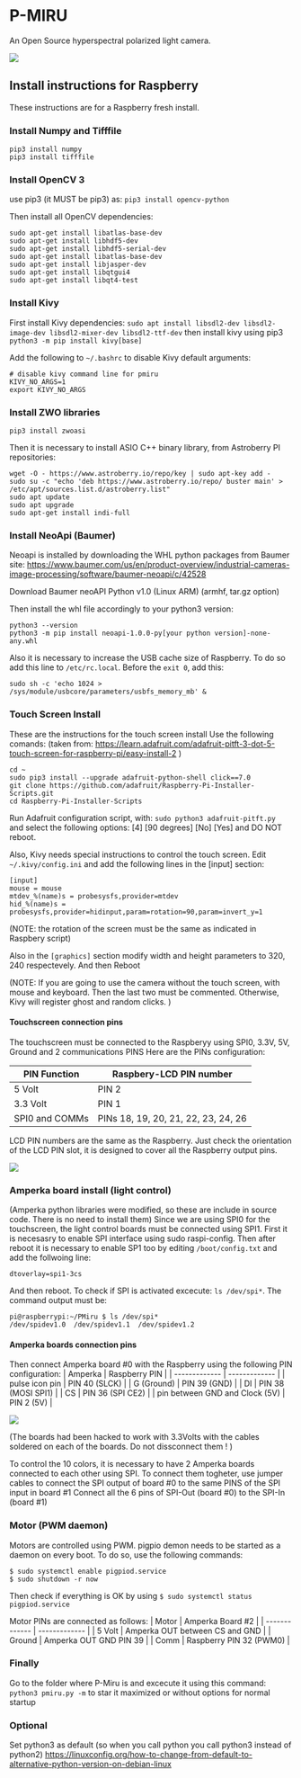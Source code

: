 # P-MIRU
An Open Source hyperspectral polarized light camera. 

![](https://i.ibb.co/4tCZpwy/img-20210320-wa0007.jpg)

## Install instructions for Raspberry

These instructions are for a Raspberry fresh install. 

### Install Numpy and Tifffile
```
pip3 install numpy
pip3 install tifffile
```

### Install OpenCV 3
use pip3 (it MUST be pip3) as: 
`pip3 install opencv-python`

Then install all OpenCV dependencies:
```
sudo apt-get install libatlas-base-dev
sudo apt-get install libhdf5-dev
sudo apt-get install libhdf5-serial-dev
sudo apt-get install libatlas-base-dev
sudo apt-get install libjasper-dev
sudo apt-get install libqtgui4 
sudo apt-get install libqt4-test
```

### Install Kivy
First install Kivy dependencies: 
`sudo apt install libsdl2-dev libsdl2-image-dev libsdl2-mixer-dev libsdl2-ttf-dev`
then install kivy using pip3 
`python3 -m pip install kivy[base] `

Add the following to `~/.bashrc` to disable Kivy default arguments:
```
# disable kivy command line for pmiru
KIVY_NO_ARGS=1
export KIVY_NO_ARGS
```

### Install ZWO libraries
`pip3 install zwoasi`

Then it is necessary to install ASIO C++ binary library, from Astroberry PI repositories:
```
wget -O - https://www.astroberry.io/repo/key | sudo apt-key add -
sudo su -c "echo 'deb https://www.astroberry.io/repo/ buster main' > /etc/apt/sources.list.d/astroberry.list"
sudo apt update
sudo apt upgrade
sudo apt-get install indi-full
```

### Install NeoApi (Baumer) 
Neoapi is installed by downloading the WHL python packages from Baumer site: 
https://www.baumer.com/us/en/product-overview/industrial-cameras-image-processing/software/baumer-neoapi/c/42528

Download Baumer neoAPI Python v1.0 (Linux ARM)  (armhf, tar.gz option)

Then install the whl file accordingly to your python3 version:
```
python3 --version
python3 -m pip install neoapi-1.0.0-py[your python version]-none-any.whl
```

Also it is necessary to increase the USB cache size of Raspberry. To do so add this line to `/etc/rc.local`. Before the `exit 0`, add this: 
```
sudo sh -c 'echo 1024 > /sys/module/usbcore/parameters/usbfs_memory_mb' &
```

### Touch Screen Install
These are the instructions for the touch screen install
Use the following comands:  (taken from: https://learn.adafruit.com/adafruit-pitft-3-dot-5-touch-screen-for-raspberry-pi/easy-install-2 )
```
cd ~
sudo pip3 install --upgrade adafruit-python-shell click==7.0
git clone https://github.com/adafruit/Raspberry-Pi-Installer-Scripts.git
cd Raspberry-Pi-Installer-Scripts
```

Run Adafruit configuration script, with:
`sudo python3 adafruit-pitft.py `
and select the following options:
[4] [90 degrees] [No] [Yes] and DO NOT reboot. 

Also, Kivy needs special instructions to control the touch screen. 
Edit `~/.kivy/config.ini` and add the following lines in the [input] section:
```
[input]
mouse = mouse
mtdev_%(name)s = probesysfs,provider=mtdev
hid_%(name)s = probesysfs,provider=hidinput,param=rotation=90,param=invert_y=1
```

(NOTE: the rotation of the screen must be the same as indicated in Raspbery script) 

Also in the `[graphics]` section modify width and height parameters to 320, 240 respectevely.
And then Reboot

(NOTE: If you are going to use the camera without the touch screen, with mouse and keyboard.
Then the last two must be commented. Otherwise, Kivy will register ghost and random clicks. )

#### Touchscreen connection pins
The touchscreen must be connected to the Raspberyy using SPI0, 3.3V, 5V, Ground and 2 communications PINS 
Here are the PINs configuration: 

| PIN Function  | Raspbery-LCD PIN number |
| ------------- | ------------- |
| 5 Volt   | PIN 2  |
| 3.3 Volt   | PIN 1  |
| SPI0 and COMMs   | PINs 18, 19, 20, 21, 22, 23, 24, 26  |

LCD PIN numbers are the same as the Raspberry. 
Just check the orientation of the LCD PIN slot, it is designed to cover all the Raspberry output pins.

![](https://i.ibb.co/m00sgT8/pitft-pinout.png)

### Amperka board install (light control)
(Amperka python libraries were modified, so these are include in source code. There is no need to install them)
Since we are using SPI0 for the touchscreen, the light control boards must be connected using SPI1. 
First it is necesasry to enable SPI interface using sudo raspi-config. Then after reboot it is necessary
to enable SP1 too by editing `/boot/config.txt` and add the follwoing line:

`dtoverlay=spi1-3cs`

And then reboot. 
To check if SPI is activated excecute: `ls /dev/spi*`. The command output must be: 
```
pi@raspberrypi:~/PMiru $ ls /dev/spi*
/dev/spidev1.0  /dev/spidev1.1  /dev/spidev1.2
```

#### Amperka boards connection pins
Then connect Amperka board #0 with the Raspberry using the following PIN configuration: 
| Amperka  | Raspberry PIN |
| ------------- | ------------- |
| pulse icon pin   | PIN 40  (SLCK) |
| G (Ground) | PIN 39 (GND)  |
| DI   | PIN 38 (MOSI SPI1) |
| CS   | PIN 36 (SPI CE2) |
| pin between GND and Clock (5V)   | PIN 2 (5V) |

![](https://maker.pro/storage/g9KLAxU/g9KLAxUiJb9e4Zp1xcxrMhbCDyc3QWPdSunYAoew.png)

(The boards had been hacked to work with 3.3Volts 
with the cables soldered on each of the boards. Do not dissconnect them ! ) 

To control the 10 colors, it is necessary to have 2 Amperka boards connected to each other using SPI.
To connect them togheter, use jumper cables to connect the SPI output of board #0 to the same PINS of the SPI input in board #1
Connect all the 6 pins of SPI-Out (board #0) to the SPI-In (board #1) 

### Motor (PWM daemon) 
Motors are controlled using PWM. pigpio demon needs to be started as a daemon on every boot. 
To do so, use the following commands:
```
$ sudo systemctl enable pigpiod.service
$ sudo shutdown -r now
```
Then check if everything is OK by using 
`$ sudo systemctl status pigpiod.service`

Motor PINs are connected as follows: 
| Motor  | Amperka Board #2 |
| ------------- | ------------- |
| 5 Volt   | Amperka OUT between CS and GND |
| Ground   | Amperka OUT GND       PIN 39  |
| Comm    | Raspberry PIN 32 (PWM0)  |

### Finally 
Go to the folder where P-Miru is and excecute it using this command: 
`python3 pmiru.py -m` to star it maximized or without options for normal startup

### Optional
Set python3 as default (so when you call python you call python3 instead of python2)
https://linuxconfig.org/how-to-change-from-default-to-alternative-python-version-on-debian-linux
